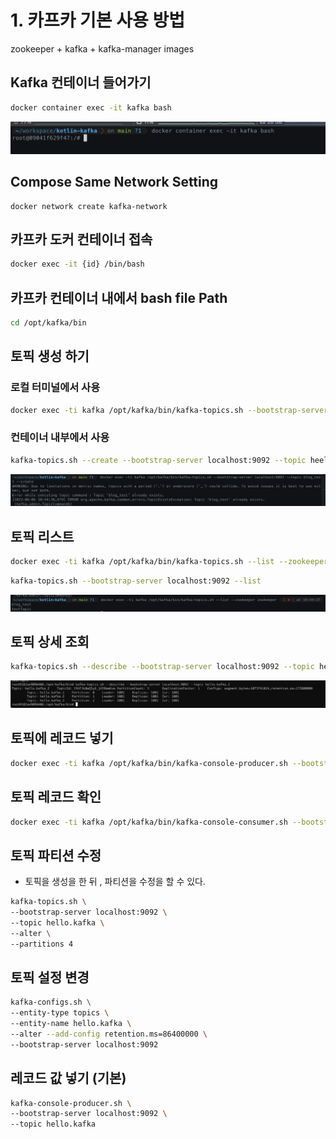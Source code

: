 # 1. 카프카 기본 사용 방법

zookeeper + kafka + kafka-manager images

## Kafka 컨테이너 들어가기

```bash
docker container exec -it kafka bash
```

![](img/컨테이너.png)

## Compose Same Network Setting

```
docker network create kafka-network
```

## 카프카 도커 컨테이너 접속

```bash
docker exec -it {id} /bin/bash
```

## 카프카 컨테이너 내에서 bash file Path

```bash
cd /opt/kafka/bin
```

## 토픽 생성 하기

### 로컬 터미널에서 사용

```bash
docker exec -ti kafka /opt/kafka/bin/kafka-topics.sh --bootstrap-server localhost:9092 --topic blog_test --create
```

### 컨테이너 내부에서 사용

```bash
kafka-topics.sh --create --bootstrap-server localhost:9092 --topic heelo_kafka
```

![](img/토픽_생성.png)

## 토픽 리스트

```bash
docker exec -ti kafka /opt/kafka/bin/kafka-topics.sh --list --zookeeper zookeeper
```

```bash
kafka-topics.sh --bootstrap-server localhost:9092 --list
```

![](img/토픽_리스트.png)

## 토픽 상세 조회

```bash
kafka-topics.sh --describe --bootstrap-server localhost:9092 --topic heelo.kafka
```

![](img/토픽상세조회.png)

## 토픽에 레코드 넣기

```bash
docker exec -ti kafka /opt/kafka/bin/kafka-console-producer.sh --bootstrap-server localhost:9092 --topic blog_test
```

## 토픽 레코드 확인

```bash
docker exec -ti kafka /opt/kafka/bin/kafka-console-consumer.sh --bootstrap-server localhost:9092 --topic blog_test --from-beginning
```

## 토픽 파티션 수정

* 토픽을 생성을 한 뒤 , 파티션을 수정을 할 수 있다.

```bash
kafka-topics.sh \
--bootstrap-server localhost:9092 \
--topic hello.kafka \
--alter \
--partitions 4
```

## 토픽 설정 변경

```bash
kafka-configs.sh \
--entity-type topics \
--entity-name hello.kafka \
--alter --add-config retention.ms=86400000 \
--bootstrap-server localhost:9092
```

## 레코드 값 넣기 (기본)

```bash
kafka-console-producer.sh \
--bootstrap-server localhost:9092 \
--topic hello.kafka
```
